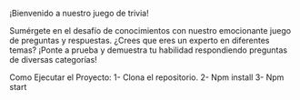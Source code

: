 ¡Bienvenido a nuestro juego de trivia!

Sumérgete en el desafío de conocimientos con nuestro emocionante juego de preguntas y respuestas. ¿Crees que eres un experto en diferentes temas? ¡Ponte a prueba y demuestra tu habilidad respondiendo preguntas de diversas categorías!


Como Ejecutar el Proyecto:
1- Clona el repositorio.
2- Npm install
3- Npm start

 
 
 
